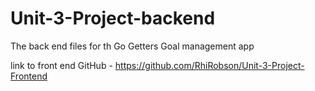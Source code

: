 # Unit-3-Project-backend

The back end files for th Go Getters Goal management app

link to front end GitHub - https://github.com/RhiRobson/Unit-3-Project-Frontend
